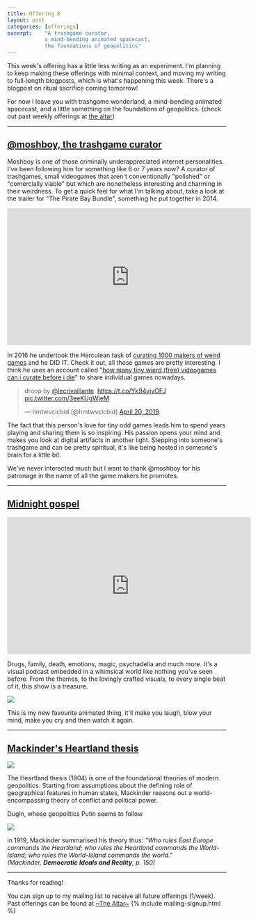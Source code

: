 ```yaml
---
title: Offering 8
layout: post
categories: [offerings]
excerpt:    "A trashgame curator, 
            a mind-bending animated spacecast, 
            the foundations of geopolitics"
---
```


This week's offering has a little less writing as an experiment. I'm planning to keep making these offerings with minimal context, and moving my writing to full-length blogposts, which is what's happening this week. There's a blogpost on ritual sacrifice coming tomorrow!

For now I leave you with trashgame wonderland, a mind-bending animated spacecast, and a little something on the foundations of geopolitics. (check out past weekly offerings at [the altar](/projects/the-altar.html)) 

***

## [@moshboy, the trashgame curator](https://twitter.com/moshboy)
Moshboy is one of those criminally underappreciated internet personalities. I've been following him for something like 6 or 7 years now? A curator of trashgames, small videogames that aren't conventionally "polished" or "comercially viable" but which are nonetheless interesting and charming in their weirdness. To get a quick feel for what I'm talking about, take a look at the trailer for "The Pirate Bay Bundle", something he put together in 2014.

<iframe width="560" height="315" src="https://www.youtube.com/embed/6Oiq0rH9_SI" frameborder="0" allow="accelerometer; autoplay; encrypted-media; gyroscope; picture-in-picture" allowfullscreen></iframe>

In 2016 he undertook the Herculean task of [curating 1000 makers of weird games](https://twitter.com/moshboy/status/731628834341027840) and he DID IT. Check it out, all those games are pretty interesting. I think he uses an account called "[how many tiny wierd (free) videogames can i curate before i die](https://twitter.com/hmtwvcicbid)" to share individual games nowadays. 

<blockquote class="twitter-tweet"><p lang="en" dir="ltr">droop by <a href="https://twitter.com/lecrivaillante?ref_src=twsrc%5Etfw">@lecrivaillante</a>: <a href="https://t.co/Yk94yjvOFJ">https://t.co/Yk94yjvOFJ</a> <a href="https://t.co/3eeKUgWjeM">pic.twitter.com/3eeKUgWjeM</a></p>&mdash; hmtwvcicbid (@hmtwvcicbid) <a href="https://twitter.com/hmtwvcicbid/status/1119749851174932480?ref_src=twsrc%5Etfw">April 20, 2019</a></blockquote> <script async src="https://platform.twitter.com/widgets.js" charset="utf-8"></script>

The fact that this person's love for tiny odd games leads him to spend years playing and sharing them is so inspiring. His passion opens your mind and makes you look at digital artifacts in another light. Stepping into someone's trashgame and can be pretty spiritual, it's like being hosted in someone's brain for a little bit.

We've never interacted much but I want to thank @moshboy for his patronage in the name of all the game makers he promotes.

***

## [Midnight gospel](https://www.rottentomatoes.com/tv/the_midnight_gospel/s01)

<iframe width="560" height="315" src="https://www.youtube.com/embed/ka-8KJOtFBk" frameborder="0" allow="accelerometer; autoplay; encrypted-media; gyroscope; picture-in-picture" allowfullscreen></iframe>

Drugs, family, death, emotions, magic, psychadelia and much more. It's a visual podcast embedded in a whimsical world like nothing you've seen before. From the themes, to the lovingly crafted visuals, to every single beat of it, this show is a treasure.

![](https://firebasestorage.googleapis.com/v0/b/firescript-577a2.appspot.com/o/imgs%2Fapp%2Fxiqo%2FOt1p-pCqh9?alt=media&token=fbd45e01-bcbb-41c2-b4dc-9edcd332f2ab)

This is my new favourite animated thing, it'll make you laugh, blow your mind, make you cry and then watch it again.

***

## [Mackinder's Heartland thesis](https://youtu.be/ZL8TLiOcF6c)

![](https://firebasestorage.googleapis.com/v0/b/firescript-577a2.appspot.com/o/imgs%2Fapp%2Fxiqo%2FAG2KhzWmZX?alt=media&token=b3c35fab-7051-470c-b377-f2aa6a535fa3)

The Heartland thesis (1904) is one of the foundational theories of modern geopolitics. Starting from assumptions about the defining role of geographical features in human states, Mackinder reasons out a world-encompassing theory of conflict and political power. 

Dugin, whose geopolitics Putin seems to follow

![](https://firebasestorage.googleapis.com/v0/b/firescript-577a2.appspot.com/o/imgs%2Fapp%2Fxiqo%2Fyg8KpwkbXA?alt=media&token=e5db18ce-ad2b-417c-915d-74703dad5318)

in 1919, Mackinder summarised his theory thus:
  _"Who rules East Europe commands the Heartland;
  who rules the Heartland commands the World-Island;
  who rules the World-Island commands the world."
(Mackinder, __Democratic Ideals and Reality__, p. 150)_

***

Thanks for reading!

You can sign up to my mailing list to receive all future offerings (1/week). Past offerings can be found at [~The Altar~](/projects/the-altar.html)
{% include mailing-signup.html %}